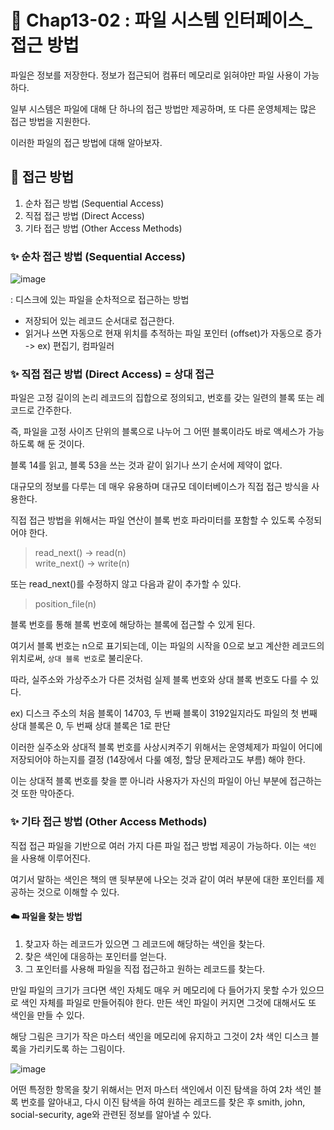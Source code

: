 # 📌 Chap13-02 : 파일 시스템 인터페이스_접근 방법

파일은 정보를 저장한다. 정보가 접근되어 컴퓨터 메모리로 읽혀야만 파일 사용이 가능하다.

일부 시스템은 파일에 대해 단 하나의 접근 방법만 제공하며, 또 다른 운영체제는 많은 접근 방법을 지원한다.

이러한 파일의 접근 방법에 대해 알아보자.

## 🫧 접근 방법

1. 순차 접근 방법 (Sequential Access)
2. 직접 접근 방법 (Direct Access)
3. 기타 접근 방법 (Other Access Methods)


### ✨ 순차 접근 방법 (Sequential Access)

![image](https://github.com/user-attachments/assets/1a8d8449-6534-428a-9a46-7e6ce0bbc1c4)

: 디스크에 있는 파일을 순차적으로 접근하는 방법

- 저장되어 있는 레코드 순서대로 접근한다.
- 읽거나 쓰면 자동으로 현재 위치를 추적하는 파일 포인터 (offset)가 자동으로 증가
<br/> -> ex) 편집기, 컴파일러



### ✨ 직접 접근 방법 (Direct Access) = 상대 접근

파일은 고정 길이의 논리 레코드의 집합으로 정의되고, 번호를 갖는 일련의 블록 또는 레코드로 간주한다.

즉, 파일을 고정 사이즈 단위의 블록으로 나누어 그 어떤 블록이라도 바로 액세스가 가능하도록 해 둔 것이다.

블록 14를 읽고, 블록 53을 쓰는 것과 같이 읽기나 쓰기 순서에 제약이 없다.

대규모의 정보를 다루는 데 매우 유용하며 대규모 데이터베이스가 직접 접근 방식을 사용한다.

직접 접근 방법을 위해서는 파일 연산이 블록 번호 파라미터를 포함할 수 있도록 수정되어야 한다.

> read_next() -> read(n)
<br/>write_next() -> write(n)

또는 read_next()를 수정하지 않고 다음과 같이 추가할 수 있다.

> position_file(n)

블록 번호를 통해 블록 번호에 해당하는 블록에 접근할 수 있게 된다.

여기서 블록 번호는 n으로 표기되는데, 이는 파일의 시작을 0으로 보고 계산한 레코드의 위치로써, `상대 블록 번호`로 불리운다.

따라, 실주소와 가상주소가 다른 것처럼 실제 블록 번호와 상대 블록 번호도 다를 수 있다.

ex) 디스크 주소의 처음 블록이 14703, 두 번째 블록이 3192일지라도 파일의 첫 번째 상대 블록은 0, 두 번째 상대 블록은 1로 판단

이러한 실주소와 상대적 블록 번호를 사상시켜주기 위해서는 운영체제가 파일이 어디에 저장되어야 하는지를 결정 (14장에서 다룰 예정, 할당 문제라고도 부름) 해야 한다.

이는 상대적 블록 번호를 찾을 뿐 아니라 사용자가 자신의 파일이 아닌 부분에 접근하는 것 또한 막아준다.


### ✨ 기타 접근 방법 (Other Access Methods)

직접 접근 파일을 기반으로 여러 가지 다른 파일 접근 방법 제공이 가능하다. 이는 `색인` 을 사용해 이루어진다.

여기서 말하는 색인은 책의 맨 뒷부분에 나오는 것과 같이 여러 부분에 대한 포인터를 제공하는 것으로 이해할 수 있다.

#### ☁️ 파일을 찾는 방법
1. 찾고자 하는 레코드가 있으면 그 레코드에 해당하는 색인을 찾는다.
2. 찾은 색인에 대응하는 포인터를 얻는다.
3. 그 포인터를 사용해 파일을 직접 접근하고 원하는 레코드를 찾는다.

만일 파일의 크기가 크다면 색인 자체도 매우 커 메모리에 다 들어가지 못할 수가 있으므로 색인 자체를 파일로 만들어줘야 한다. 만든 색인 파일이 커지면 그것에 대해서도 또 색인을 만들 수 있다.

해당 그림은 크기가 작은 마스터 색인을 메모리에 유지하고 그것이 2차 색인 디스크 블록을 가리키도록 하는 그림이다.

![image](https://github.com/user-attachments/assets/4d22502f-7c8e-408c-a988-10fb23552879)

어떤 특정한 항목을 찾기 위해서는 먼저 마스터 색인에서 이진 탐색을 하여 2차 색인 블록 번호를 알아내고, 다시 이진 탐색을 하여 원하는 레코드를 찾은 후 smith, john, social-security, age와 관련된 정보를 알아낼 수 있다.